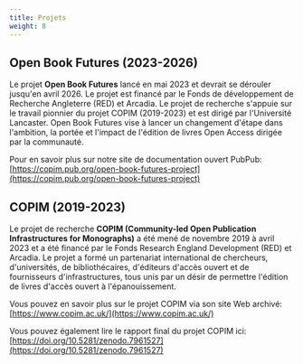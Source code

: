 ```yaml
---
title: Projets
weight: 8
---
```


## Open Book Futures (2023-2026)

Le projet **Open Book Futures** lancé en mai 2023 et devrait se dérouler jusqu'en avril 2026. Le projet est financé par le Fonds de développement de Recherche Angleterre (RED) et Arcadia. Le projet de recherche s'appuie sur le travail pionnier du projet COPIM (2019-2023) et est dirigé par l'Université Lancaster. Open Book Futures vise à lancer un changement d'étape dans l'ambition, la portée et l'impact de l'édition de livres Open Access dirigée par la communauté.

Pour en savoir plus sur notre site de documentation ouvert PubPub: [https://copim.pub.org/open-book-futures-project](https://copim.pub.org/open-book-futures-project)

## COPIM (2019-2023)

Le projet de recherche **COPIM (Community-led Open Publication Infrastructures for Monographs)** a été mené de novembre 2019 à avril 2023 et a été financé par le Fonds Research England Development (RED) et Arcadia. Le projet a formé un partenariat international de chercheurs, d'universités, de bibliothécaires, d'éditeurs d'accès ouvert et de fournisseurs d'infrastructures, tous unis par un désir de permettre l'édition de livres d'accès ouvert à l'épanouissement.

Vous pouvez en savoir plus sur le projet COPIM via son site Web archivé: [https://www.copim.ac.uk/](https://www.copim.ac.uk/)

Vous pouvez également lire le rapport final du projet COPIM ici: [https://doi.org/10.5281/zenodo.7961527](https://doi.org/10.5281/zenodo.7961527)